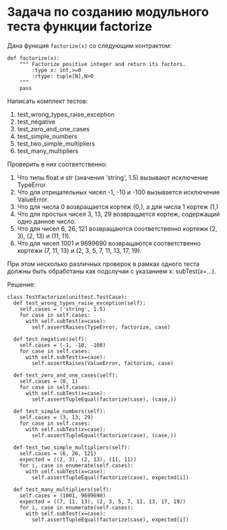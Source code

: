 # Задача по созданию модульного теста функции factorize

Дана функция `factorize(x)` со следующим контрактом:

    def factorize(x):
        """ Factorize positive integer and return its factors.
            :type x: int,>=0
            :rtype: tuple[N],N>0
        """
        pass

Написать комплект тестов:

1. test_wrong_types_raise_exception
2. test_negative
3. test_zero_and_one_cases
4. test_simple_numbers
5. test_two_simple_multipliers
6. test_many_multipliers

Проверить в них соответственно:

1. Что типы float и str (значения 'string', 1.5) вызывают исключение TypeError.
2. Что для отрицательных чисел -1, -10 и -100 вызывается исключение ValueError.
3. Что для числа 0 возвращается кортеж (0,), а для числа 1 кортеж (1,)
4. Что для простых чисел 3, 13, 29 возвращается кортеж, содержащий одно данное число.
5. Что для чисел 6, 26, 121 возвращаются соответственно кортежи (2, 3), (2, 13) и (11, 11).
6. Что для чисел 1001 и 9699690 возвращаются соответственно кортежи (7, 11, 13) и (2, 3, 5, 7, 11, 13, 17, 19).

При этом несколько различных проверок в рамках одного теста должны быть обработаны как подслучаи с указанием x: subTest(x=...).

Решение:

    class TestFactorize(unittest.TestCase):
      def test_wrong_types_raise_exception(self):
        self.cases = ('string', 1.5)
        for case in self.cases:
          with self.subTest(x=case):
            self.assertRaises(TypeError, factorize, case)
      
      def test_negative(self):
        self.cases = (-1, -10, -100)
        for case in self.cases:
          with self.subTest(x=case):
            self.assertRaises(ValueError, factorize, case)
      
      def test_zero_and_one_cases(self):
        self.cases = (0, 1)
        for case in self.cases:
          with self.subTest(x=case):
            self.assertTupleEqual(factorize(case), (case,))
      
      def test_simple_numbers(self):
        self.cases = (3, 13, 29)
        for case in self.cases:
          with self.subTest(x=case):
            self.assertTupleEqual(factorize(case), (case,))
            
      def test_two_simple_multipliers(self):
        self.cases = (6, 26, 121)
        expected = ((2, 3), (2, 13), (11, 11))
        for i, case in enumerate(self.cases):
          with self.subTest(x=case):
            self.assertTupleEqual(factorize(case), expected[i])
      
      def test_many_multipliers(self):
        self.cases = (1001, 9699690)
        expected = ((7, 11, 13), (2, 3, 5, 7, 11, 13, 17, 19))
        for i, case in enumerate(self.cases):
          with self.subTest(x=case):
            self.assertTupleEqual(factorize(case), expected[i])

